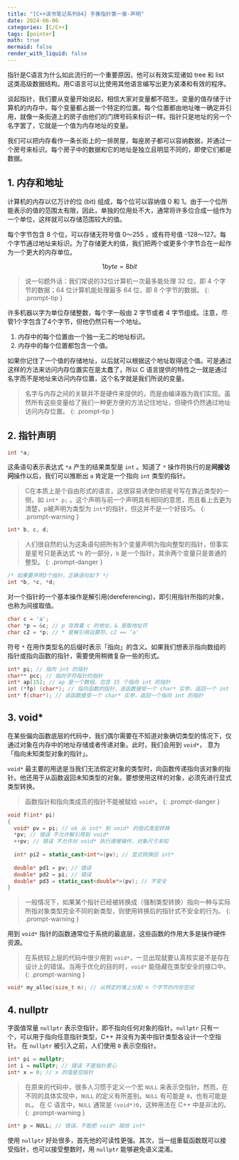 ```yaml
---
title: "[C++读书笔记系列04] 手撕指针第一章·声明"
date: 2024-06-06
categories: [C/C++]
tags: [pointer]
math: true
mermaid: false
render_with_liquid: false
---
```


指针是C语言为什么如此流行的一个重要原因，他可以有效实现诸如 tree 和 list 这类高级数据结构。用C语言可以比使用其他语言编写出更为紧凑和有效的程序。

谈起指针，我们要从变量开始说起，相信大家对变量都不陌生。变量的值存储于计算机的内存中，每个变量都占据一个特定的位置。每个位置都由地址唯一确定并引用，就像一条街道上的房子由他们的门牌号码来标识一样。指针只是地址的另一个名字罢了，它就是一个值为内存地址的变量。

我们可以把内存看作一条长街上的一排房屋，每座房子都可以容纳数据，并通过一个房号来标识。每个房子中的数据和它的地址是独立且明显不同的，即使它们都是数据。

## 1. 内存和地址

计算机的内存以亿万计的位 (bit) 组成，每个位可以容纳值 0 和 1。由于一个位所能表示的值的范围太有限，因此，单独的位用处不大，通常将许多位合成一组作为一个单位，这样就可以存储范围较大的值。

每个字节包含 8 个位，可以存储无符号值 0～255 ，或有符号值 -128～127。每个字节通过地址来标识。为了存储更大的值，我们把两个或更多个字节合在一起作为一个更大的内存单位。


$$
1 byte = 8 bit
$$

> 说一句题外话：我们常说的32位计算机一次最多能处理 32 位，即 4 个字节的数据；64 位计算机能处理最多 64 位，即 8 个字节的数据。
{: .prompt-tip }

许多机器以字为单位存储整数，每个字一般由 2 字节或者 4 字节组成。注意，尽管1个字包含了4个字节，但他仍然只有一个地址。

1. 内存中的每个位置由一个独一无二的地址标识。
2. 内存中的每个位置都包含一个值。

如果你记住了一个值的存储地址，以后就可以根据这个地址取得这个值。可是通过这样的方法来访问内存位置实在是太蠢了，所以 C 语言提供的特性之一就是通过名字而不是地址来访问内存位置，这个名字就是我们所说的变量。

> 名字与内存之间的关联并不是硬件来提供的，而是由编译器为我们实现。虽然所有这些变量给了我们一种更方便的方法记住地址，但硬件仍然通过地址访问内存位置。
{: .prompt-tip }

## 2. 指针声明

```c
int *a;
```

这条语句表示表达式 `*a` 产生的结果类型是 `int` 。知道了 `*` 操作符执行的是**间接访问**操作以后，我们可以推断出 `a` 肯定是一个指向 `int` 类型的指针。

> C在本质上是个自由形式的语言，这很容易诱使你把星号写在靠近类型的一侧，如 `int* p;` 。这个声明与前一个声明具有相同的意思，而且看上去更为清楚，p被声明为类型为 `int*`的指针，但这并不是一个好技巧。
{: .prompt-warning }

```c
int* b, c, d;
```

> 人们很自然的认为这条语句把所有3个变量声明为指向整型的指针，但事实是星号只是表达式 `*b` 的一部分，`b` 是一个指针，其余两个变量只是普通的整型。
{: .prompt-danger }

```c
/* 如果要声明3个指针，正确语句如下 */
int *b, *c, *d;
```

对一个指针的一个基本操作是解引用(dereferencing)，即引用指针所指的对象，也称为间接取值。

```c++
char c = 'a';
char *p = &c; // p 存放着 c 的地址，& 是取地址符
char c2 = *p; // * 是解引用运算符。c2 == ‘a'
```

符号 `*` 在用作类型名的后缀时表示「指向」的含义。如果我们想表示指向数组的指针或指向函数的指针，需要使用稍微复杂一些的形式。

```c++
int* pi; // 指向 int 的指针
char** pcc; // 指向字符指针的指针
int* ap[15]; // ap 是一个数组，包含 15 个指向 int 的指针
int (*fp) (char*); // 指向函数的指针，该函数接受一个 char* 实参，返回一个 int
int* f(char*); // 该函数接受一个 char* 实参，返回一个指向 int 的指针
```

## 3. void*

在某些偏向函数底层的代码中，我们偶尔需要在不知道对象确切类型的情况下，仅通过对象在内存中的地址存储或者传递对象。此时，我们会用到 `void*`，
意为「指向未知类型对象的指针」。

`void*` 最主要的用途是当我们无法假定对象的类型时，向函数传递指向该对象的指针。他还用于从函数返回未知类型的对象。要想使用这样的对象，必须先进行显式类型转换。

> 函数指针和指向类成员的指针不能被赋给 `void*`。
{: .prompt-danger }

```c++
void f(int* pi)
{
  void* pv = pi; // ok 从 int* 到 void* 的隐式类型转换
  *pv; // 错误 不允许解引用到 void*
  ++pv; // 错误 不允许对 void* 执行递增操作，对象尺寸未知
  
  int* pi2 = static_cast<int*>(pv); // 显式转换回 int*
  
  double* pd1 = pv; // 错误
  double* pd2 = pi; // 错误
  double* pd3 = static_cast<double*>(pv); // 不安全
}
```

> 一般情况下，如果某个指针已经被转换成（强制类型转换）指向一种与实际所指对象类型完全不同的新类型，则使用转换后的指针式不安全的行为。
{: .prompt-warning }

用到 `void*` 指针的函数通常位于系统的最底层，这些函数的作用大多是操作硬件资源。

> 在系统较上层的代码中很少用到 `void*`，一旦出现就要认真核实是不是存在设计上的错误。当用于优化的目的时，`void*` 能隐藏在类型安全的接口中。
{: .prompt-warning }

```c++
void* my_alloc(size_t n); // 从特定的堆上分配 n 个字节的内存空间
```

## 4. nullptr

字面值常量 `nullptr` 表示空指针，即不指向任何对象的指针。`nullptr` 只有一个，可以用于指向任意指针类型，C++ 并没有为美中指针类型各设计一个空指针。
在 `nullptr` 被引入之前，人们使用 `0` 表示空指针。

```c++
int* pi = nullptr;
int i = nullptr; // 错误 不是指针累心
int* x = 0; // x 的值是空指针
```

> 在原来的代码中，很多人习惯于定义一个宏 `NULL` 来表示空指针。然而，在不同的具体实现中，`NULL` 的定义有所差别。`NULL` 有可能是 `0`，也有可能是 `0L`。
> 在 C 语言中，`NULL` 通常是 `(void*)0`，这种用法在 C++ 中是非法的。
{: .prompt-warning }

```c++
int* p = NULL; // 错误。不能把 void* 赋给 int*
```

使用 `nullptr` 好处很多，首先他的可读性更强。其次，当一组重载函数既可以接受指针，也可以接受整数时，用 `nullptr` 能够避免语义混淆。
